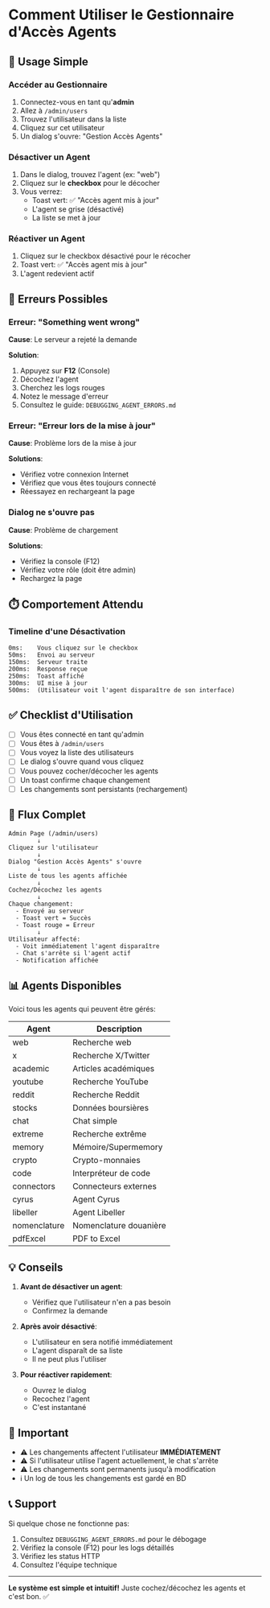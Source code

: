 # Comment Utiliser le Gestionnaire d'Accès Agents

## 🎯 Usage Simple

### Accéder au Gestionnaire

1. Connectez-vous en tant qu'**admin**
2. Allez à `/admin/users`
3. Trouvez l'utilisateur dans la liste
4. Cliquez sur cet utilisateur
5. Un dialog s'ouvre: "Gestion Accès Agents"

### Désactiver un Agent

1. Dans le dialog, trouvez l'agent (ex: "web")
2. Cliquez sur le **checkbox** pour le décocher
3. Vous verrez:
   - Toast vert: ✅ "Accès agent mis à jour"
   - L'agent se grise (désactivé)
   - La liste se met à jour

### Réactiver un Agent

1. Cliquez sur le checkbox désactivé pour le récocher
2. Toast vert: ✅ "Accès agent mis à jour"
3. L'agent redevient actif

## 🐛 Erreurs Possibles

### Erreur: "Something went wrong"

**Cause**: Le serveur a rejeté la demande

**Solution**:
1. Appuyez sur **F12** (Console)
2. Décochez l'agent
3. Cherchez les logs rouges
4. Notez le message d'erreur
5. Consultez le guide: `DEBUGGING_AGENT_ERRORS.md`

### Erreur: "Erreur lors de la mise à jour"

**Cause**: Problème lors de la mise à jour

**Solutions**:
- Vérifiez votre connexion Internet
- Vérifiez que vous êtes toujours connecté
- Réessayez en rechargeant la page

### Dialog ne s'ouvre pas

**Cause**: Problème de chargement

**Solutions**:
- Vérifiez la console (F12)
- Vérifiez votre rôle (doit être admin)
- Rechargez la page

## ⏱️ Comportement Attendu

### Timeline d'une Désactivation

```
0ms:    Vous cliquez sur le checkbox
50ms:   Envoi au serveur
150ms:  Serveur traite
200ms:  Response reçue
250ms:  Toast affiché
300ms:  UI mise à jour
500ms:  (Utilisateur voit l'agent disparaître de son interface)
```

## ✅ Checklist d'Utilisation

- [ ] Vous êtes connecté en tant qu'admin
- [ ] Vous êtes à `/admin/users`
- [ ] Vous voyez la liste des utilisateurs
- [ ] Le dialog s'ouvre quand vous cliquez
- [ ] Vous pouvez cocher/décocher les agents
- [ ] Un toast confirme chaque changement
- [ ] Les changements sont persistants (rechargement)

## 🔄 Flux Complet

```
Admin Page (/admin/users)
        ↓
Cliquez sur l'utilisateur
        ↓
Dialog "Gestion Accès Agents" s'ouvre
        ↓
Liste de tous les agents affichée
        ↓
Cochez/Décochez les agents
        ↓
Chaque changement:
  - Envoyé au serveur
  - Toast vert = Succès
  - Toast rouge = Erreur
        ↓
Utilisateur affecté:
  - Voit immédiatement l'agent disparaître
  - Chat s'arrête si l'agent actif
  - Notification affichée
```

## 📊 Agents Disponibles

Voici tous les agents qui peuvent être gérés:

| Agent | Description |
|-------|------------|
| web | Recherche web |
| x | Recherche X/Twitter |
| academic | Articles académiques |
| youtube | Recherche YouTube |
| reddit | Recherche Reddit |
| stocks | Données boursières |
| chat | Chat simple |
| extreme | Recherche extrême |
| memory | Mémoire/Supermemory |
| crypto | Crypto-monnaies |
| code | Interpréteur de code |
| connectors | Connecteurs externes |
| cyrus | Agent Cyrus |
| libeller | Agent Libeller |
| nomenclature | Nomenclature douanière |
| pdfExcel | PDF to Excel |

## 💡 Conseils

1. **Avant de désactiver un agent**:
   - Vérifiez que l'utilisateur n'en a pas besoin
   - Confirmez la demande

2. **Après avoir désactivé**:
   - L'utilisateur en sera notifié immédiatement
   - L'agent disparaît de sa liste
   - Il ne peut plus l'utiliser

3. **Pour réactiver rapidement**:
   - Ouvrez le dialog
   - Recochez l'agent
   - C'est instantané

## 🚨 Important

- ⚠️ Les changements affectent l'utilisateur **IMMÉDIATEMENT**
- ⚠️ Si l'utilisateur utilise l'agent actuellement, le chat s'arrête
- ⚠️ Les changements sont permanents jusqu'à modification
- ℹ️ Un log de tous les changements est gardé en BD

## 📞 Support

Si quelque chose ne fonctionne pas:

1. Consultez `DEBUGGING_AGENT_ERRORS.md` pour le débogage
2. Vérifiez la console (F12) pour les logs détaillés
3. Vérifiez les status HTTP
4. Consultez l'équipe technique

---

**Le système est simple et intuitif!** 
Juste cochez/décochez les agents et c'est bon. ✅
